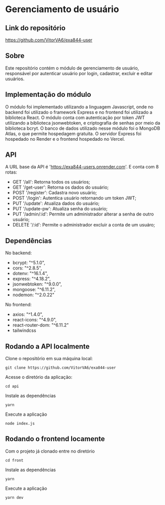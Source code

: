 # Gerenciamento de usuário

## Link do repositório
https://github.com/VitorVA6/exa844-user

## Sobre
Este repositório contém o módulo de gerenciamento de usuário, responsável por autenticar usuário por login, cadastrar, excluir e editar usuários.

## Implementação do módulo
O módulo foi implementado utilizando a linguagem Javascript, onde no backend foi utilizado o framework Express e no frontend foi utilizado a biblioteca React. O módulo conta com autenticação por token JWT utilizando a biblioteca jsonwebtoken, e criptografia de senhas por meio da biblioteca bcryt. O banco de dados utilizado nesse módulo foi o MongoDB Atlas, o que permite hospedagem gratuita. O servidor Express foi hospedado no Render e o frontend hospedado no Vercel.

## API

A URL base da API é 'https://exa844-users.onrender.com'. E conta com 8 rotas:

- GET '/all': Retorna todos os usuários;
- GET '/get-user': Retorna os dados do usuário;
- POST '/register': Cadastra novo usuário;
- POST '/login': Autentica usuário retornando um token JWT;
- PUT '/update': Atualiza dados do usuário;
- PUT '/update-pw': Atualiza senha do usuário;
- PUT '/admin/:id': Permite um administrador alterar a senha de outro usuário;
- DELETE '/:id': Permite o administrador excluir a conta de um usuáro; 

## Dependências

No backend:

- bcrypt: "^5.1.0",
- cors: "^2.8.5",
- dotenv: "^16.1.4",
- express: "^4.18.2",
- jsonwebtoken: "^9.0.0",
- mongoose: "^6.11.2",
- nodemon: "^2.0.22"

No frontend:

- axios: "^1.4.0",
- react-icons: "^4.9.0",
- react-router-dom: "^6.11.2"
- tailwindcss

## Rodando a API localmente

Clone o repositório em sua máquina local:
```
git clone https://github.com/VitorVA6/exa844-user
```
Acesse o diretório da aplicação:
```
cd api
```
Instale as dependências
```
yarn
```
Execute a aplicação
```
node index.js
```

## Rodando o frontend locamente

Com o projeto já clonado entre no diretório
```
cd front
```
Instale as dependências
```
yarn
```
Execute a aplicação
```
yarn dev
```
